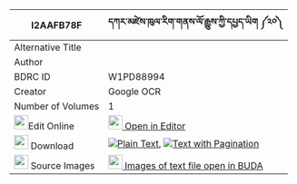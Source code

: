 |I2AAFB78F|དཀར་མཛེས་ཁུལ་རིག་གནས་ལོ་རྒྱུས་ཀྱི་དཔྱད་ཡིག ༼༢༠༽ 
| --- | --- 
|Alternative Title |
|Author | 
|BDRC ID | W1PD88994
|Creator | Google OCR
|Number of Volumes| 1
|<img width="25" src="https://img.icons8.com/color/25/000000/edit-property.png">Edit Online| [<img width="25" src="https://avatars.githubusercontent.com/u/45091458?s=200&v=4"> Open in Editor](http://editor.openpecha.org/I2AAFB78F)
|<img width="25" src="https://img.icons8.com/fluent/48/000000/download-2.png"/>  Download | [![](https://img.icons8.com/color/20/000000/txt.png)Plain Text](https://github.com/Openpecha/I2AAFB78F/releases/download/v2/kardze_khul_rikne_logyu_kyi_ch_plain_I2AAFB78F.zip), [![](https://img.icons8.com/color/20/000000/txt.png)Text with Pagination](https://github.com/Openpecha/I2AAFB78F/releases/download/v2/kardze_khul_rikne_logyu_kyi_ch_pages_I2AAFB78F.zip)
|<img width="25" src="https://img.icons8.com/plasticine/100/000000/pictures-folder.png"/>  Source Images | [<img width="25" src="https://library.bdrc.io/icons/BUDA-small.svg"> Images of text file open in BUDA](https://library.bdrc.io/show/bdr:W1PD88994)